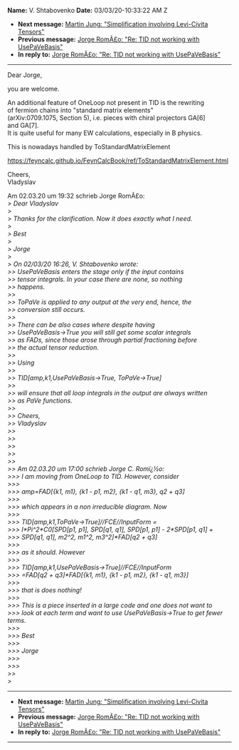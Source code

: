 **Name:** V. Shtabovenko
**Date:** 03/03/20-10:33:22 AM Z

  - **Next message:** [Martin Jung: "Simplification involving
    Levi-Civita Tensors"](1572.html)
  - **Previous message:** [Jorge RomÃ£o: "Re: TID not working with
    UsePaVeBasis"](1570.html)
  - **In reply to:** [Jorge RomÃ£o: "Re: TID not working with
    UsePaVeBasis"](1570.html)

-----

Dear Jorge,  

you are welcome.  

An additional feature of OneLoop not present in TID is the rewriting  
of fermion chains into "standard matrix elements"  
(arXiv:0709.1075, Section 5), i.e. pieces with chiral projectors
GA[6]  
and GA[7].  
It is quite useful for many EW calculations, especially in B physics.  

This is nowadays handled by ToStandardMatrixElement  

https://feyncalc.github.io/FeynCalcBook/ref/ToStandardMatrixElement.html  

Cheers,  
Vladyslav  

Am 02.03.20 um 19:32 schrieb Jorge RomÃ£o:  
*\> Dear Vladyslav*  
*\>*  
*\> Thanks for the clarification. Now it does exactly what I need.*  
*\>*  
*\> Best*  
*\>*  
*\> Jorge*  
*\>*  
*\> On 02/03/20 16:26, V. Shtabovenko wrote:*  
*\>\> UsePaVeBasis enters the stage only if the input contains*  
*\>\> tensor integrals. In your case there are none, so nothing*  
*\>\> happens.*  
*\>\>*  
*\>\> ToPaVe is applied to any output at the very end, hence, the*  
*\>\> conversion still occurs.*  
*\>\>*  
*\>\> There can be also cases where despite having*  
*\>\> UsePaVeBasis-\>True you will still get some scalar integrals*  
*\>\> as FADs, since those arose through partial fractioning before*  
*\>\> the actual tensor reduction.*  
*\>\>*  
*\>\> Using*  
*\>\>*  
*\>\> TID[amp,k1,UsePaVeBasis-\>True, ToPaVe-\>True]*  
*\>\>*  
*\>\> will ensure that all loop integrals in the output are always
written*  
*\>\> as PaVe functions.*  
*\>\>*  
*\>\> Cheers,*  
*\>\> Vladyslav*  
*\>\>*  
*\>\>*  
*\>\>*  
*\>\>*  
*\>\>*  
*\>\> Am 02.03.20 um 17:00 schrieb Jorge C. Romï¿½o:*  
*\>\>\> I am moving from OneLoop to TID. However, consider*  
*\>\>\>*  
*\>\>\> amp=FAD[{k1, m1}, {k1 - p1, m2}, {k1 - q1, m3}, q2 +
q3]*  
*\>\>\>*  
*\>\>\> which appears in a non irreducible diagram. Now*  
*\>\>\>*  
*\>\>\> TID[amp,k1,ToPaVe-\>True]//FCE//InputForm =*  
*\>\>\> I\*Pi^2\*C0[SPD[p1, p1], SPD[q1, q1],
SPD[p1, p1] - 2\*SPD[p1, q1] +*  
*\>\>\> SPD[q1, q1], m2^2, m1^2, m3^2]\*FAD[q2 +
q3]*  
*\>\>\>*  
*\>\>\> as it should. However*  
*\>\>\>*  
*\>\>\> TID[amp,k1,UsePaVeBasis-\>True]//FCE//InputForm*  
*\>\>\> =FAD[q2 + q3]\*FAD[{k1, m1}, {k1 - p1, m2}, {k1 -
q1, m3}]*  
*\>\>\>*  
*\>\>\> that is does nothing\!*  
*\>\>\>*  
*\>\>\> This is a piece inserted in a large code and one does not want
to*  
*\>\>\> look at each term and want to use UsePaVeBasis-\>True to get
fewer terms.*  
*\>\>\>*  
*\>\>\> Best*  
*\>\>\>*  
*\>\>\> Jorge*  
*\>\>\>*  
*\>\>\>*  
*\>\>*  
*\>*  

-----

  - **Next message:** [Martin Jung: "Simplification involving
    Levi-Civita Tensors"](1572.html)
  - **Previous message:** [Jorge RomÃ£o: "Re: TID not working with
    UsePaVeBasis"](1570.html)
  - **In reply to:** [Jorge RomÃ£o: "Re: TID not working with
    UsePaVeBasis"](1570.html)

-----

